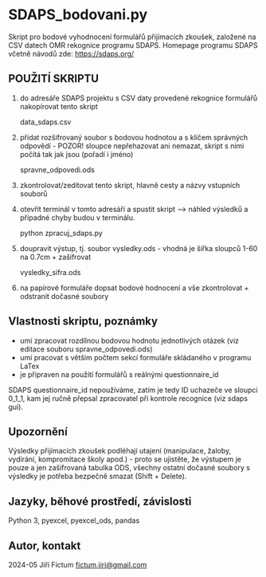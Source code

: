 # SDAPS_bodovani.py
Skript pro bodové vyhodnocení formulářů přijímacích zkoušek, založené na CSV datech OMR rekognice programu SDAPS.
Homepage programu SDAPS včetně návodů zde: https://sdaps.org/

POUŽITÍ SKRIPTU
---------------
1. do adresáře SDAPS projektu s CSV daty provedené rekognice formulářů nakopírovat tento skript

	data_sdaps.csv

2. přidat rozšifrovaný soubor s bodovou hodnotou a s klíčem správných odpovědí - POZOR! sloupce nepřehazovat ani nemazat, skript s nimi počítá tak jak jsou (pořadí i jméno)

	spravne_odpovedi.ods

3. zkontrolovat/zeditovat tento skript, hlavně cesty a názvy vstupních souborů
4. otevřít terminál v tomto adresáři a spustit skript --> náhled výsledků a případné chyby budou v terminálu.

	python zpracuj_sdaps.py

4. doupravit výstup, tj. soubor vysledky.ods - vhodná je šířka sloupců 1-60 na 0.7cm + zašifrovat 

	vysledky_sifra.ods

5. na papírové formuláře dopsat bodové hodnocení a vše zkontrolovat + odstranit dočasné soubory


Vlastnosti skriptu, poznámky
----------------------------
- umí zpracovat rozdílnou bodovou hodnotu jednotlivých otázek (viz editace souboru spravne_odpovedi.ods)
- umí pracovat s větším počtem sekcí formuláře skládaného v programu LaTex
- je připraven na použití formulářů s reálnými questionnaire_id

SDAPS questionnaire_id nepoužíváme, zatím je tedy ID uchazeče ve sloupci 0_1_1, kam jej ručně přepsal zpracovatel při kontrole recognice (viz sdaps gui).


Upozornění
----------
Výsledky přijímacích zkoušek podléhají utajení (manipulace, žaloby, vydírání, kompromitace školy apod.) - proto se ujistěte, že výstupem je pouze a jen zašifrovaná tabulka ODS, všechny ostatní dočasné soubory s výsledky je potřeba bezpečně smazat (Shift + Delete).


Jazyky, běhové prostředí, závislosti
------------------------------------
Python 3, 
pyexcel, 
pyexcel_ods, 
pandas


Autor, kontakt
--------------
2024-05 Jiří Fictum 
fictum.jiri@gmail.com
